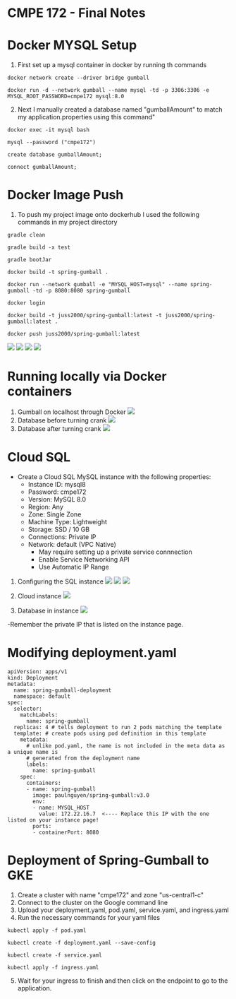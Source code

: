 # CMPE 172 - Final Notes

# Docker MYSQL Setup
1. First set up a mysql container in docker by running th commands

```
docker network create --driver bridge gumball

docker run -d --network gumball --name mysql -td -p 3306:3306 -e MYSQL_ROOT_PASSWORD=cmpe172 mysql:8.0
```

2. Next I manually created a database named "gumballAmount" to match my application.properties using this command"

```
docker exec -it mysql bash

mysql --password ("cmpe172")

create database gumballAmount;

connect gumballAmount;
```

# Docker Image Push
1. To push my project image onto dockerhub I used the following commands in my project directory

```
gradle clean

gradle build -x test

gradle bootJar

docker build -t spring-gumball .

docker run --network gumball -e "MYSQL_HOST=mysql" --name spring-gumball -td -p 8080:8080 spring-gumball

docker login

docker build -t juss2000/spring-gumball:latest -t juss2000/spring-gumball:latest .

docker push juss2000/spring-gumball:latest
```

![](images/imagepush1.jpeg)
![](images/imagepush2.jpeg)
![](images/containers.jpeg)
![](images/dockerhub.png)

# Running locally via Docker containers
1. Gumball on localhost through Docker
![](images/local:cloud-gumballapp/gumballdocker.png)
2. Database before turning crank
![](images/local:cloud-gumballapp/localdatabefore.jpeg)
3. Database after turning crank
![](images/local:cloud-gumballapp/localdatabaseafter.jpeg)

# Cloud SQL
- Create a Cloud SQL MySQL instance with the following properties:
	- Instance ID: mysql8
	- Password: cmpe172
	- Version: MySQL 8.0
	- Region: Any
	- Zone: Single Zone
	- Machine Type: Lightweight
	- Storage: SSD / 10 GB
	- Connections: Private IP
	- Network: default (VPC Native)
		- May require setting up a private service connnection
		- Enable Service Networking API
		- Use Automatic IP Range
		
1. Configuring the SQL instance
![](images/deployment-process/createcloud1.jpeg)
![](images/deployment-process/createcloud2.jpeg)
![](images/deployment-process/createcloud3.jpeg)

2. Cloud instance
![](images/deployment-process/cloudsql.png)

3. Database in instance
![](images/deployment-process/databases.png)

-Remember the private IP that is listed on the instance page.

# Modifying deployment.yaml

```
apiVersion: apps/v1
kind: Deployment
metadata:
  name: spring-gumball-deployment
  namespace: default
spec:
  selector:
    matchLabels:
      name: spring-gumball
  replicas: 4 # tells deployment to run 2 pods matching the template
  template: # create pods using pod definition in this template
    metadata:
      # unlike pod.yaml, the name is not included in the meta data as a unique name is
      # generated from the deployment name
      labels:
        name: spring-gumball
    spec:
      containers:
      - name: spring-gumball
        image: paulnguyen/spring-gumball:v3.0
        env:
        - name: MYSQL_HOST
          value: 172.22.16.7  <---- Replace this IP with the one listed on your instance page! 
        ports:
        - containerPort: 8080
```

# Deployment of Spring-Gumball to GKE
1. Create a cluster with name "cmpe172" and zone "us-central1-c"
2. Connect to the cluster on the Google command line
3. Upload your deployment.yaml, pod.yaml, service.yaml, and ingress.yaml
4. Run the necessary commands for your yaml files
```
kubectl apply -f pod.yaml

kubectl create -f deployment.yaml --save-config

kubectl create -f service.yaml

kubectl apply -f ingress.yaml
```
5. Wait for your ingress to finish and then click on the endpoint to go to the application.
